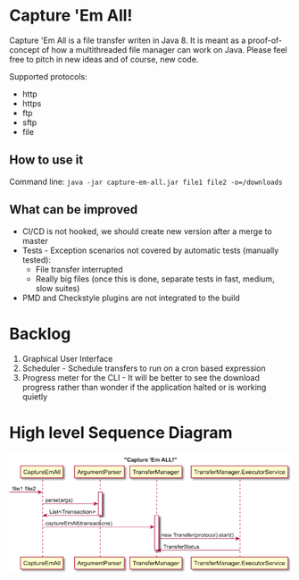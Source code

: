 # Capture 'Em All!

Capture 'Em All is a file transfer writen in Java 8.
It is meant as a proof-of-concept of how a multithreaded file manager 
 can work on Java. Please feel free to pitch in new ideas and of course, new code.
 
Supported protocols:
 - http
 - https
 - ftp
 - sftp
 - file
 
## How to use it
Command line: `java -jar capture-em-all.jar file1 file2 -o=/downloads`

## What can be improved
 - CI/CD is not hooked, we should create new version after a merge to master
 - Tests - Exception scenarios not covered by automatic tests (manually tested):
    - File transfer interrupted
    - Really big files (once this is done, separate tests in fast, medium, slow suites)
 - PMD and Checkstyle plugins are not integrated to the build
 
# Backlog
 1. Graphical User Interface
 2. Scheduler - Schedule transfers to run on a cron based expression
 3. Progress meter for the CLI - It will be better to see the download progress rather than wonder if the application halted or is working quietly

# High level Sequence Diagram
![Sequence Diagram](capture-em-all_sd.png)

